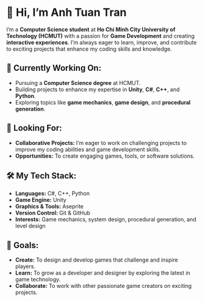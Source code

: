 <h1>👋 Hi, I’m Anh Tuan Tran</h1>
<p>
    I’m a <strong>Computer Science student</strong> at 
    <strong>Ho Chi Minh City University of Technology (HCMUT)</strong> 
    with a passion for <strong>Game Development</strong> and creating 
    <strong>interactive experiences</strong>. I’m always eager to learn, 
    improve, and contribute to exciting projects that enhance my coding skills 
    and knowledge.
</p>

<h2>🌱 Currently Working On:</h2>
<ul>
    <li>Pursuing a <strong>Computer Science degree</strong> at HCMUT.</li>
    <li>Building projects to enhance my expertise in <strong>Unity</strong>, 
        <strong>C#</strong>, <strong>C++</strong>, and <strong>Python</strong>.
    </li>
    <li>Exploring topics like <strong>game mechanics</strong>, 
        <strong>game design</strong>, and <strong>procedural generation</strong>.
    </li>
</ul>

<h2>💞️ Looking For:</h2>
<ul>
    <li><strong>Collaborative Projects:</strong> I’m eager to work on challenging 
        projects to improve my coding abilities and game development skills.
    </li>
    <li><strong>Opportunities:</strong> To create engaging games, tools, or 
        software solutions.
    </li>
</ul>

<h2>🛠 My Tech Stack:</h2>
<ul>
    <li><strong>Languages:</strong> C#, C++, Python</li>
    <li><strong>Game Engine:</strong> Unity</li>
    <li><strong>Graphics & Tools:</strong> Aseprite</li>
    <li><strong>Version Control:</strong> Git & GitHub</li>
    <li><strong>Interests:</strong> Game mechanics, system design, procedural 
        generation, and level design
    </li>
</ul>

<h2>🌟 Goals:</h2>
<ul>
    <li><strong>Create:</strong> To design and develop games that challenge and 
        inspire players.
    </li>
    <li><strong>Learn:</strong> To grow as a developer and designer by exploring 
        the latest in game technology.
    </li>
    <li><strong>Collaborate:</strong> To work with other passionate game creators 
        on exciting projects.
    </li>
</ul>
